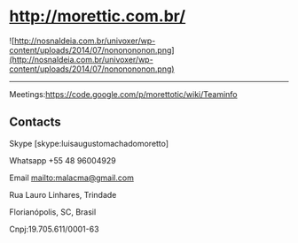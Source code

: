 # http://morettic.com.br/ #

![http://nosnaldeia.com.br/univoxer/wp-content/uploads/2014/07/nononononon.png](http://nosnaldeia.com.br/univoxer/wp-content/uploads/2014/07/nononononon.png)

---




Meetings:https://code.google.com/p/morettotic/wiki/Teaminfo

## Contacts ##

Skype [skype:luisaugustomachadomoretto]

Whatsapp +55 48 96004929

Email [mailto:malacma@gmail.com](mailto:malacma@gmail.com)

Rua Lauro Linhares, Trindade

Florianópolis, SC, Brasil

Cnpj:19.705.611/0001-63
